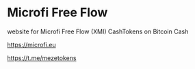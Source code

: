 # Microfi Free Flow

website for Microfi Free Flow (XMI) CashTokens on Bitcoin Cash

https://microfi.eu

https://t.me/mezetokens